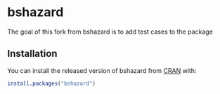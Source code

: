 
<!-- README.md is generated from README.Rmd. Please edit that file -->

# bshazard

The goal of this fork from bshazard is to add test cases to the package

## Installation

You can install the released version of bshazard from
[CRAN](https://CRAN.R-project.org) with:

``` r
install.packages("bshazard")
```
